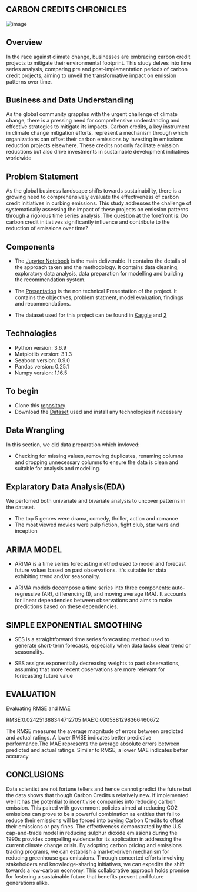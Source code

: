 
## CARBON CREDITS CHRONICLES 

![image](https://github.com/Wairimukimm/Carbon-credits-chronicles/assets/122815372/3052af54-8494-461f-b00a-96353357c0a2)



## Overview
In the race against climate change, businesses are embracing carbon credit projects to mitigate their environmental footprint. This study delves into time series analysis, comparing pre and post-implementation periods of carbon credit projects, aiming to unveil the transformative impact on emission patterns over time.


## Business and Data Understanding
As the global community grapples with the urgent challenge of climate change, there is a pressing need for comprehensive understanding and effective strategies to mitigate its impacts. Carbon credits, a key instrument in climate change mitigation efforts, represent a mechanism through which organizations can offset their carbon emissions by investing in emissions reduction projects elsewhere. These credits not only facilitate emission reductions but also drive investments in sustainable development initiatives worldwide
## Problem Statement
As the global business landscape shifts towards sustainability, there is a growing need to comprehensively evaluate the effectiveness of carbon credit initiatives in curbing emissions. This study addresses the challenge of systematically assessing the impact of these projects on emission patterns through a rigorous time series analysis. The question at the forefront is: Do carbon credit initiatives significantly influence and contribute to the reduction of emissions over time?
## Components
* The [Jupyter Notebook](https://github.com/Wairimukimm/Carbon-credits-chronicles/blob/main/Notebook.ipynb) is the main deliverable. It contains the details of the approach taken and the methodology. It contains data cleaning, exploratory data analysis, data preparation for modelling and building the recommendation system.

* The [Presentation](https://github.com/Wairimukimm/Carbon-credits-chronicles/blob/main/presentation.pdf) is the non technical Presentation of the project. It contains the objectives, problem statment, model evaluation, findings and recommendations.

* The dataset used for this project can be found in [Kaggle](https://ourworldindata.org/co2-emissions) and [2](https://gspp.berkeley.edu/research-and-impact/centers/cepp/projects/berkeley-carbon-trading-project/offsets-database)




## Technologies
* Python version: 3.6.9
* Matplotlib version: 3.1.3
* Seaborn version: 0.9.0
* Pandas version: 0.25.1
* Numpy version: 1.16.5

    
## To begin

* Clone this [repository](https://github.com/Wairimukimm/Carbon-credits-chronicles/blob/main/Notebook.ipynb)
* Download the [Dataset](https://gspp.berkeley.edu/research-and-impact/centers/cepp/projects/berkeley-carbon-trading-project/offsets-database) used and install any technologies if necessary


## Data Wrangling
In this section, we did data preparation which invloved:
* Checking for missing values, removing duplicates, renaming columns and dropping unnecessary columns to ensure the data is clean and suitable for analysis and modelling.



## Explaratory Data Analysis(EDA)
We perfomed both univariate and bivariate analysis to uncover patterns in the dataset. 
* The top 5 genres were drama, comedy, thriller, action and romance
* The most viewed movies were pulp fiction, fight club, star wars and inception

## ARIMA MODEL

* ARIMA is a time series forecasting method used to model and forecast future values based on past observations. It's suitable for data exhibiting trend and/or seasonality.

* ARIMA models decompose a time series into three components: auto-regressive (AR), differencing (I), and moving average (MA). It accounts for linear dependencies between observations and aims to make predictions based on these dependencies.

## SIMPLE EXPONENTIAL SMOOTHING
* SES is a straightforward time series forecasting method used to generate short-term forecasts, especially when data lacks clear trend or seasonality.


* SES assigns exponentially decreasing weights to past observations, assuming that more recent observations are more relevant for forecasting future value


## EVALUATION
Evaluating RMSE and MAE

RMSE:0.024251388344712705
MAE:0.0005881298366460672

The RMSE measures the average magnitude of errors between predicted and actual ratings. A lower RMSE indicates better predictive performance.The MAE represents the average absolute errors between predicted and actual ratings. Similar to RMSE, a lower MAE indicates better accuracy
## CONCLUSIONS

Data scientist are not fortune tellers and hence cannot predict the future but the data shows that though Carbon Credits s relatively new. If implemented well it has the potential to incentivise companies into reducing carbon emission. This paired with government policies aimed at reducing CO2 emissions can prove to be a powerful combination as entities that fail to reduce their emissions will be forced into buying Carbon Credits to offset their emissions or pay fines. The effectiveness demonstrated by the U.S cap-and-trade model in reducing sulphur dioxide emissions during the 1990s provides compelling evidence for its application in addressing the current climate change crisis. By adopting carbon pricing and emissions trading programs, we can establish a market-driven mechanism for reducing greenhouse gas emissions. Through concerted efforts involving stakeholders and knowledge-sharing initiatives, we can expedite the shift towards a low-carbon economy. This collaborative approach holds promise for fostering a sustainable future that benefits present and future generations alike.
 
